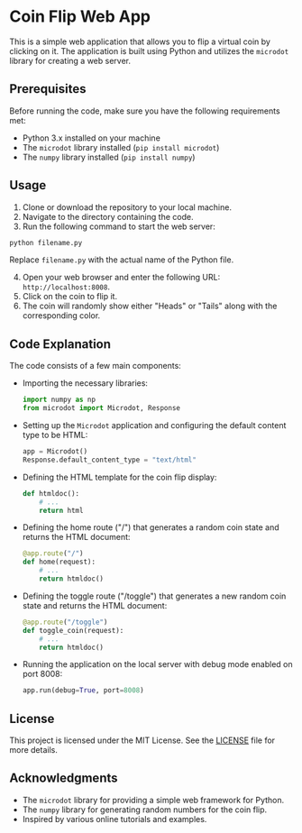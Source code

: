 # Coin Flip Web App

This is a simple web application that allows you to flip a virtual coin by clicking on it. The application is built using Python and utilizes the `microdot` library for creating a web server.

## Prerequisites

Before running the code, make sure you have the following requirements met:

- Python 3.x installed on your machine
- The `microdot` library installed (`pip install microdot`)
- The `numpy` library installed (`pip install numpy`)

## Usage

1. Clone or download the repository to your local machine.
2. Navigate to the directory containing the code.
3. Run the following command to start the web server:

```bash
python filename.py
```

Replace `filename.py` with the actual name of the Python file.

4. Open your web browser and enter the following URL: `http://localhost:8008`.
5. Click on the coin to flip it.
6. The coin will randomly show either "Heads" or "Tails" along with the corresponding color.

## Code Explanation

The code consists of a few main components:

- Importing the necessary libraries:

  ```python
  import numpy as np
  from microdot import Microdot, Response
  ```

- Setting up the `Microdot` application and configuring the default content type to be HTML:

  ```python
  app = Microdot()
  Response.default_content_type = "text/html"
  ```

- Defining the HTML template for the coin flip display:

  ```python
  def htmldoc():
      # ...
      return html
  ```

- Defining the home route ("/") that generates a random coin state and returns the HTML document:

  ```python
  @app.route("/")
  def home(request):
      # ...
      return htmldoc()
  ```

- Defining the toggle route ("/toggle") that generates a new random coin state and returns the HTML document:

  ```python
  @app.route("/toggle")
  def toggle_coin(request):
      # ...
      return htmldoc()
  ```

- Running the application on the local server with debug mode enabled on port 8008:

  ```python
  app.run(debug=True, port=8008)
  ```

## License

This project is licensed under the MIT License. See the [LICENSE](LICENSE) file for more details.

## Acknowledgments

- The `microdot` library for providing a simple web framework for Python.
- The `numpy` library for generating random numbers for the coin flip.
- Inspired by various online tutorials and examples.
